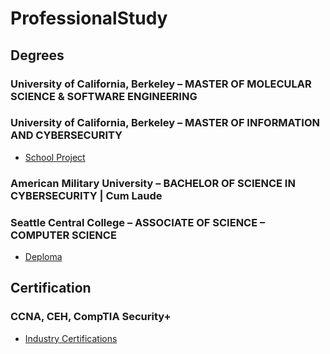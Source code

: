 # ProfessionalStudy

## Degrees

### University of California, Berkeley – MASTER OF MOLECULAR SCIENCE & SOFTWARE ENGINEERING
### University of California, Berkeley – MASTER OF INFORMATION AND CYBERSECURITY

* [School Project](https://github.com/SEUNGHO-Y00/ProfessionalStudy/blob/main/MICSProjects.md)

### American Military University – BACHELOR OF SCIENCE IN CYBERSECURITY | Cum Laude
### Seattle Central College – ASSOCIATE OF SCIENCE – COMPUTER SCIENCE

* [Deploma](https://github.com/SEUNGHO-Y00/ProfessionalStudy/blob/main/Degrees.md)

## Certification

### CCNA, CEH, CompTIA Security+

* [Industry Certifications](https://github.com/SEUNGHO-Y00/ProfessionalStudy/blob/main/Certification.md)
